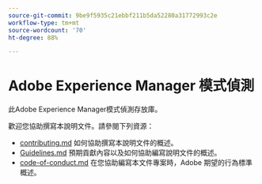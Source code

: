 ```yaml
---
source-git-commit: 9be9f5935c21ebbf211b5da52280a31772993c2e
workflow-type: tm+mt
source-wordcount: '70'
ht-degree: 88%

---
```

# Adobe Experience Manager 模式偵測

此Adobe Experience Manager模式偵測存放庫。

歡迎您協助撰寫本說明文件。請參閱下列資源：

* [contributing.md](contributing.md) 如何協助撰寫本說明文件的概述。
* [Guidelines.md](guidelines.md) 預期貢獻內容以及如何協助編寫說明文件的概述。
* [code-of-conduct.md](code-of-conduct.md) 在您協助編寫本文件專案時，Adobe 期望的行為標準概述。
